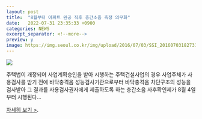 ```yaml
---
layout: post
title:  "8월부터 아파트 완공 직후 층간소음 측정 의무화"
date:   2022-07-31 23:35:33 +0900
categories: NEWS
excerpt_separator: <!--more-->
preview: y
image: https://img.seoul.co.kr/img/upload/2016/07/03/SSI_20160703182731_O2.jpg
---
```


![](https://img.seoul.co.kr/img/upload/2016/07/03/SSI_20160703182731_O2.jpg)

주택법이 개정되어 사업계획승인을 받아 시행하는 주택건설사업의 경우 사업주체가 사용검사를 받기 전에 바닥충격음 성능검사기관으로부터 바닥충격음 차단구조의 성능을 검사받아 그 결과를 사용검사권자에게 제출하도록 하는 층간소음 사후확인제가 8월 4일부터 시행된다...


[자세히 보기 >](https://news.mobfeed.co.kr/detail?object_id=62e67cba5e65e977dfd34359&sc=o2p3I2y0s2r5).

<!--more-->